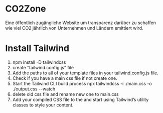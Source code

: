 # CO2Zone
Eine öffentlich zugängliche Website um transparenz darüber zu schaffen wie viel CO2 jährlich von Unternehmen und Ländern emittiert wird.


# Install Tailwind
1. npm install -D tailwindcss
2. create "tailwind.config.js" file
3. Add the paths to all of your template files in your tailwind.config.js file.
4. Check if you have a main css file if not create one.
5. Start the Tailwind CLI build process
    npx tailwindcss -i ./main.css -o ./output.css --watch
6. delete old css file and rename new one to main.css
7. Add your compiled CSS file to the <head> and start using Tailwind’s utility classes to style your content.

